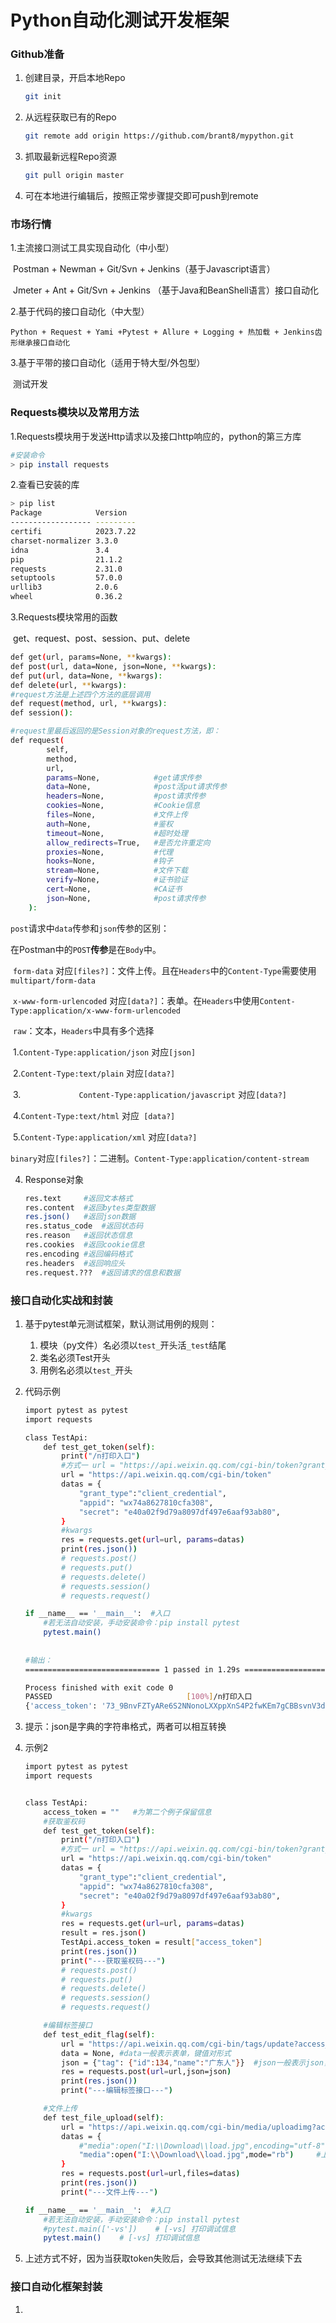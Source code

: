 # Python自动化测试开发框架

### Github准备

1. 创建目录，开启本地Repo

   ```bash
   git init
   ```

2. 从远程获取已有的Repo

   ```bash
   git remote add origin https://github.com/brant8/mypython.git
   ```

3. 抓取最新远程Repo资源

   ```bash
   git pull origin master
   ```

4. 可在本地进行编辑后，按照正常步骤提交即可push到remote



### 市场行情

1.主流接口测试工具实现自动化（中小型）

​	Postman + Newman + Git/Svn + Jenkins（基于Javascript语言）

​	Jmeter + Ant + Git/Svn + Jenkins （基于Java和BeanShell语言）接口自动化

2.基于代码的接口自动化（中大型）

 	Python + Request + Yami +Pytest + Allure + Logging + 热加载 + Jenkins齿形继承接口自动化

3.基于平带的接口自动化（适用于特大型/外包型）

​	测试开发



### Requests模块以及常用方法

1.Requests模块用于发送Http请求以及接口http响应的，python的第三方库

```bash
#安装命令
> pip install requests
```

2.查看已安装的库

```bash
> pip list
Package            Version
------------------ ---------
certifi            2023.7.22
charset-normalizer 3.3.0
idna               3.4
pip                21.1.2
requests           2.31.0
setuptools         57.0.0
urllib3            2.0.6
wheel              0.36.2
```

3.Requests模块常用的函数

​	get、request、post、session、put、delete

```bash
def get(url, params=None, **kwargs):
def post(url, data=None, json=None, **kwargs):
def put(url, data=None, **kwargs):
def delete(url, **kwargs):
#request方法是上述四个方法的底层调用
def request(method, url, **kwargs):
def session():

#request里最后返回的是Session对象的request方法，即：
def request(
        self,
        method,
        url,
        params=None,			#get请求传参
        data=None,				#post活put请求传参
        headers=None,			#post请求传参
        cookies=None,			#Cookie信息
        files=None,				#文件上传
        auth=None,				#鉴权
        timeout=None,			#超时处理
        allow_redirects=True,	#是否允许重定向
        proxies=None,			#代理
        hooks=None,				#钩子
        stream=None,			#文件下载
        verify=None,			#证书验证
        cert=None,				#CA证书
        json=None,				#post请求传参
    ):
```

​	`post`请求中`data`传参和`json`传参的区别：

​		在Postman中的`POST`**传参**是在`Body`中。

​			`form-data` 对应`[files?]`：文件上传。且在`Headers`中的`Content-Type`需要使用`multipart/form-data`

​			`x-www-form-urlencoded` 对应`[data?]`：表单。在`Headers`中使用`Content-Type:application/x-www-form-urlencoded`

​			`raw`：文本，`Headers`中具有多个选择

​						1.`Content-Type:application/json`		对应`[json]`

​						2.`Content-Type:text/plain`					对应`[data?]`

​						3.`				Content-Type:application/javascript`			对应`[data?]`		

​						4.`Content-Type:text/html` 					对应` [data?]`

​						5.`Content-Type:application/xml`  		对应`[data?]`

​			`binary`对应`[files?]`：二进制。`Content-Type:application/content-stream`		

4. Response对象

   ```bash
   res.text 	#返回文本格式
   res.content	#返回bytes类型数据
   res.json()	#返回json数据
   res.status_code	#返回状态码
   res.reason	#返回状态信息
   res.cookies	#返回cookie信息
   res.encoding	#返回编码格式
   res.headers	#返回响应头
   res.request.???	#返回请求的信息和数据
   ```

### 接口自动化实战和封装

1. 基于pytest单元测试框架，默认测试用例的规则：

   1. 模块（py文件）名必须以`test_`开头活`_test`结尾
   2. 类名必须Test开头
   3. 用例名必须以`test_`开头

2. 代码示例

   ```bash
   import pytest as pytest
   import requests
   
   class TestApi:
       def test_get_token(self):
           print("/n打印入口")
           #方式一 url = "https://api.weixin.qq.com/cgi-bin/token?grant_type=client_credential&appid=APPID&secret=APPSECRET"
           url = "https://api.weixin.qq.com/cgi-bin/token"
           datas = {
               "grant_type":"client_credential",
               "appid": "wx74a8627810cfa308",
               "secret": "e40a02f9d79a8097df497e6aaf93ab80",
           }
           #kwargs
           res = requests.get(url=url, params=datas)
           print(res.json())
           # requests.post()
           # requests.put()
           # requests.delete()
           # requests.session()
           # requests.request()
   
   if __name__ == '__main__':  #入口
       #若无法自动安装，手动安装命令：pip install pytest
       pytest.main()
       
       
   #输出：
   ============================== 1 passed in 1.29s ==============================
   
   Process finished with exit code 0
   PASSED                              [100%]/n打印入口
   {'access_token': '73_9BnvFZTyARe6S2NNonoLXXppXnS4P2fwKEm7gCBBsvnV3dH__DhN5SPA-0HkWj2ITmWpUrfKyJFOywsMwQ3vuyZ5_-EcGhQf5V1Kdwt3dlkYb2_VUZDaVdYjMHERKMeAHADWY', 'expires_in': 7200}
   ```

3. 提示：json是字典的字符串格式，两者可以相互转换

4. 示例2

   ```bash
   import pytest as pytest
   import requests
   
   
   class TestApi:
       access_token = ""   #为第二个例子保留信息
       #获取鉴权码
       def test_get_token(self):
           print("/n打印入口")
           #方式一 url = "https://api.weixin.qq.com/cgi-bin/token?grant_type=client_credential&appid=APPID&secret=APPSECRET"
           url = "https://api.weixin.qq.com/cgi-bin/token"
           datas = {
               "grant_type":"client_credential",
               "appid": "wx74a8627810cfa308",
               "secret": "e40a02f9d79a8097df497e6aaf93ab80",
           }
           #kwargs
           res = requests.get(url=url, params=datas)
           result = res.json()
           TestApi.access_token = result["access_token"]
           print(res.json())
           print("---获取鉴权码---")
           # requests.post()
           # requests.put()
           # requests.delete()
           # requests.session()
           # requests.request()
   
       #编辑标签接口
       def test_edit_flag(self):
           url = "https://api.weixin.qq.com/cgi-bin/tags/update?access_token="+TestApi.access_token
           data = None, #data一般表示表单，键值对形式
           json = {"tag": {"id":134,"name":"广东人"}}  #json一般表示json，即json格式
           res = requests.post(url=url,json=json)
           print(res.json())
           print("---编辑标签接口---")
   
       #文件上传
       def test_file_upload(self):
           url = "https://api.weixin.qq.com/cgi-bin/media/uploadimg?access_token="+TestApi.access_token
           datas = {
               #"media":open("I:\\Download\\load.jpg",encoding="utf-8",mode="rb")     #二进制（mode）不能使用encoding，二选其一
               "media":open("I:\\Download\\load.jpg",mode="rb")     #上传图片要先打开该文件
           }
           res = requests.post(url=url,files=datas)
           print(res.json())
           print("---文件上传---")
   
   if __name__ == '__main__':  #入口
       #若无法自动安装，手动安装命令：pip install pytest
       #pytest.main(['-vs'])    # [-vs] 打印调试信息
       pytest.main()    # [-vs] 打印调试信息
   ```

5. 上述方式不好，因为当获取token失败后，会导致其他测试无法继续下去



### 接口自动化框架封装

1.

​	









































